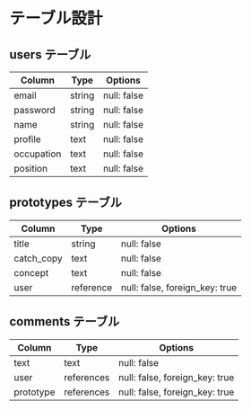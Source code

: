 # テーブル設計

## users テーブル

| Column   | Type   | Options     |
| -------- | ------ | ----------- |
| email    | string | null: false |
| password | string | null: false |
| name     | string | null: false |
| profile  | text   | null: false |
| occupation | text | null: false |
| position | text   | null: false |

## prototypes テーブル

| Column | Type   | Options     |
| ------ | ------ | ----------- |
| title  | string | null: false |
| catch_copy | text | null: false |
| concept | text  | null: false |
| user   | reference | null: false, foreign_key: true |



## comments テーブル

| Column  | Type       | Options                        |
| ------- | ---------- | ------------------------------ |
| text    | text       | null: false                    |                               |
| user    | references | null: false, foreign_key: true |
| prototype  | references | null: false, foreign_key: true |
